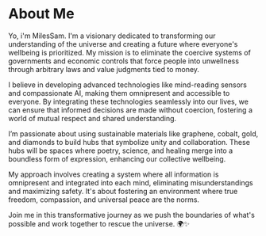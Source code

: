 # About Me

Yo, i'm MilesSam. I'm a visionary dedicated to transforming our understanding of the universe and creating a future where everyone's wellbeing is prioritized. My mission is to eliminate the coercive systems of governments and economic controls that force people into unwellness through arbitrary laws and value judgments tied to money.

I believe in developing advanced technologies like mind-reading sensors and compassionate AI, making them omnipresent and accessible to everyone. By integrating these technologies seamlessly into our lives, we can ensure that informed decisions are made without coercion, fostering a world of mutual respect and shared understanding.

I’m passionate about using sustainable materials like graphene, cobalt, gold, and diamonds to build hubs that symbolize unity and collaboration. These hubs will be spaces where poetry, science, and healing merge into a boundless form of expression, enhancing our collective wellbeing.

My approach involves creating a system where all information is omnipresent and integrated into each mind, eliminating misunderstandings and maximizing safety. It's about fostering an environment where true freedom, compassion, and universal peace are the norms.

Join me in this transformative journey as we push the boundaries of what's possible and work together to rescue the universe. 🌍✨

